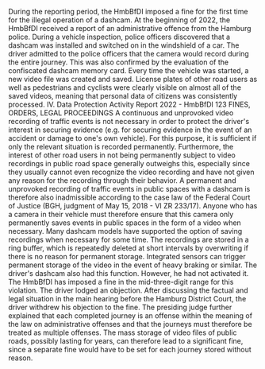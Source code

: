During the reporting period, the HmbBfDI imposed a fine for the first time for the illegal operation of a dashcam.
At the beginning of 2022, the HmbBfDI received a report of an administrative offence from the Hamburg police. During a vehicle inspection, police officers discovered that a dashcam was installed and switched on in the windshield of a car. The driver admitted to the police officers that the camera would record during the entire journey. This was also confirmed by the evaluation of the confiscated dashcam memory card. Every time the vehicle was started, a new video file was created and saved. License plates of other road users as well as pedestrians and cyclists were clearly visible on almost all of the saved videos, meaning that personal data of citizens was consistently processed.
IV.
Data Protection Activity Report 2022 - HmbBfDI 123
FINES, ORDERS, LEGAL PROCEEDINGS
A continuous and unprovoked video recording of traffic events is not necessary in order to protect the driver's interest in securing evidence (e.g. for securing evidence in the event of an accident or damage to one's own vehicle). For this purpose, it is sufficient if only the relevant situation is recorded permanently. Furthermore, the interest of other road users in not being permanently subject to video recordings in public road space generally outweighs this, especially since they usually cannot even recognize the video recording and have not given any reason for the recording through their behavior. A permanent and unprovoked recording of traffic events in public spaces with a dashcam is therefore also inadmissible according to the case law of the Federal Court of Justice (BGH, judgment of May 15, 2018 - VI ZR 233/17).
Anyone who has a camera in their vehicle must therefore ensure that this camera only permanently saves events in public spaces in the form of a video when necessary. Many dashcam models have supported the option of saving recordings when necessary for some time. The recordings are stored in a ring buffer, which is repeatedly deleted at short intervals by overwriting if there is no reason for permanent storage. Integrated sensors can trigger permanent storage of the video in the event of heavy braking or similar. The driver's dashcam also had this function. However, he had not activated it.
The HmbBfDI has imposed a fine in the mid-three-digit range for this violation. The driver lodged an objection. After discussing the factual and legal situation in the main hearing before the Hamburg District Court, the driver withdrew his objection to the fine. The presiding judge further explained that each completed journey is an offense within the meaning of the law on administrative offenses and that the journeys must therefore be treated as multiple offenses. The mass storage of video files of public roads, possibly lasting for years, can therefore lead to a significant fine, since a separate fine would have to be set for each journey stored without reason.
